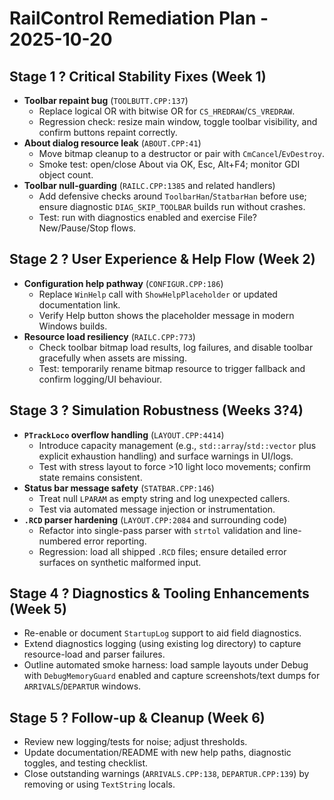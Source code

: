 # RailControl Remediation Plan - 2025-10-20

## Stage 1 ? Critical Stability Fixes (Week 1)
- **Toolbar repaint bug** (`TOOLBUTT.CPP:137`)
  - Replace logical OR with bitwise OR for `CS_HREDRAW`/`CS_VREDRAW`.
  - Regression check: resize main window, toggle toolbar visibility, and confirm buttons repaint correctly.
- **About dialog resource leak** (`ABOUT.CPP:41`)
  - Move bitmap cleanup to a destructor or pair with `CmCancel`/`EvDestroy`.
  - Smoke test: open/close About via OK, Esc, Alt+F4; monitor GDI object count.
- **Toolbar null-guarding** (`RAILC.CPP:1385` and related handlers)
  - Add defensive checks around `ToolbarHan`/`StatbarHan` before use; ensure diagnostic `DIAG_SKIP_TOOLBAR` builds run without crashes.
  - Test: run with diagnostics enabled and exercise File?New/Pause/Stop flows.

## Stage 2 ? User Experience & Help Flow (Week 2)
- **Configuration help pathway** (`CONFIGUR.CPP:186`)
  - Replace `WinHelp` call with `ShowHelpPlaceholder` or updated documentation link.
  - Verify Help button shows the placeholder message in modern Windows builds.
- **Resource load resiliency** (`RAILC.CPP:773`)
  - Check toolbar bitmap load results, log failures, and disable toolbar gracefully when assets are missing.
  - Test: temporarily rename bitmap resource to trigger fallback and confirm logging/UI behaviour.

## Stage 3 ? Simulation Robustness (Weeks 3?4)
- **`PTrackLoco` overflow handling** (`LAYOUT.CPP:4414`)
  - Introduce capacity management (e.g., `std::array`/`std::vector` plus explicit exhaustion handling) and surface warnings in UI/logs.
  - Test with stress layout to force >10 light loco movements; confirm state remains consistent.
- **Status bar message safety** (`STATBAR.CPP:146`)
  - Treat null `LPARAM` as empty string and log unexpected callers.
  - Test via automated message injection or instrumentation.
- **`.RCD` parser hardening** (`LAYOUT.CPP:2084` and surrounding code)
  - Refactor into single-pass parser with `strtol` validation and line-numbered error reporting.
  - Regression: load all shipped `.RCD` files; ensure detailed error surfaces on synthetic malformed input.

## Stage 4 ? Diagnostics & Tooling Enhancements (Week 5)
- Re-enable or document `StartupLog` support to aid field diagnostics.
- Extend diagnostics logging (using existing log directory) to capture resource-load and parser failures.
- Outline automated smoke harness: load sample layouts under Debug with `DebugMemoryGuard` enabled and capture screenshots/text dumps for `ARRIVALS`/`DEPARTUR` windows.

## Stage 5 ? Follow-up & Cleanup (Week 6)
- Review new logging/tests for noise; adjust thresholds.
- Update documentation/README with new help paths, diagnostic toggles, and testing checklist.
- Close outstanding warnings (`ARRIVALS.CPP:138`, `DEPARTUR.CPP:139`) by removing or using `TextString` locals.

